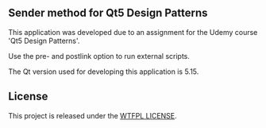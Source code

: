 ## Sender method for Qt5 Design Patterns
This application was developed due to an assignment for the Udemy course 'Qt5 Design Patterns'.

Use the pre- and postlink option to run external scripts.

The Qt version used for developing this application is 5.15.

## License
This project is released under the [WTFPL LICENSE](http://www.wtfpl.net/ "WTFPL LICENSE").